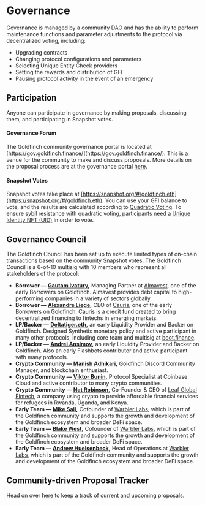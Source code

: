 # Governance

Governance is managed by a community DAO and has the ability to perform maintenance functions and parameter adjustments to the protocol via decentralized voting, including:

* Upgrading contracts
* Changing protocol configurations and parameters
* Selecting Unique Entity Check providers
* Setting the rewards and distribution of GFI
* Pausing protocol activity in the event of an emergency

## Participation

Anyone can participate in governance by making proposals, discussing them, and participating in Snapshot votes.

#### Governance Forum

The Goldfinch community governance portal is located at [https://gov.goldfinch.finance/](https://gov.goldfinch.finance/). This is a venue for the community to make and discuss proposals. More details on the proposal process are at the governance portal [here](https://gov.goldfinch.finance/t/welcome-to-the-goldfinch-governance-forum/37).&#x20;

#### Snapshot Votes

Snapshot votes take place at [https://snapshot.org/#/goldfinch.eth](https://snapshot.org/#/goldfinch.eth). You can use your GFI balance to vote, and the results are calculated according to [Quadratic Voting](https://en.wikipedia.org/wiki/Quadratic\_voting). To ensure sybil resistance with quadratic voting, participants need a [Unique Identity NFT (UID)](unique-identity-uid/) in order to vote.

## Governance Council

The Goldfinch Council has been set up to execute limited types of on-chain transactions based on the community Snapshot votes. The Goldfinch Council is a 6-of-10 multisig with 10 members who represent all stakeholders of the protocol:

* **Borrower —** [**Gautam Ivatury**](https://www.linkedin.com/in/givatury/)**,** Managing Partner at [Almavest](https://www.almavest.com/), one of the early Borrowers on Goldfinch. Almavest provides debt capital to high-performing companies in a variety of sectors globally.
* **Borrower —** [**Alexandre Liege**](https://www.linkedin.com/in/alexandre-liege/)**,** CEO of [Cauris](https://www.caurisfinance.com/), one of the early Borrowers on Goldfinch. Cauris is a credit fund created to bring decentralized financing to fintechs in emerging markets.
* **LP/Backer —** [**Deltatiger.eth**](https://twitter.com/deltatigernz)**,** an early Liquidity Provider and Backer on Goldfinch. Designed Synthetix monetary policy and active participant in many other protocols, including core team and multisig at [boot.finance](https://www.boot.finance/).
* **LP/Backer —** [**Andrei Ansimov**](https://www.linkedin.com/in/andreianisimov/)**,** an early Liquidity Provider and Backer on Goldfinch. Also an early Flashbots contributor and active participant with many protocols.
* **Crypto Community —** [**Manish Adhikari**](https://twitter.com/mans9841)**,** Goldfinch Discord Community Manager, and blockchain enthusiast.
* **Crypto Community —** [**Viktor Bunin**](https://twitter.com/ViktorBunin)**,** Protocol Specialist at Coinbase Cloud and active contributor to many crypto communities.
* **Crypto Community —** [**Nat Robinson**](https://www.linkedin.com/in/nat-robinson/)**,** Co-Founder & CEO of [Leaf Global Fintech](https://leafglobalfintech.com/), a company using crypto to provide affordable financial services for refugees in Rwanda, Uganda, and Kenya.
* **Early Team —** [**Mike Sall**](https://twitter.com/sall)**,** Cofounder of [Warbler Labs](https://twitter.com/warblerlabs), which is part of the Goldfinch community and supports the growth and development of the Goldfinch ecosystem and broader DeFi space.
* **Early Team —** [**Blake West**](https://twitter.com/\_blakewest)**,** Cofounder of [Warbler Labs](https://twitter.com/warblerlabs), which is part of the Goldfinch community and supports the growth and development of the Goldfinch ecosystem and broader DeFi space.
* **Early Team —** [**Andrew Huelsenbeck**](https://www.linkedin.com/in/ahuelsen/)**,** Head of Operations at [Warbler Labs](https://twitter.com/warblerlabs), which is part of the Goldfinch community and supports the growth and development of the Goldfinch ecosystem and broader DeFi space.

## Community-driven Proposal Tracker

Head on over [here](https://goldfinch-community.notion.site/Governance-Proposals-f1a743f6657a453081556e5e7cc6a204) to keep a track of current and upcoming proposals.
